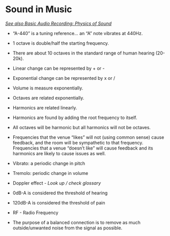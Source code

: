# Sound in Music
[*See also Basic Audio Recording: Physics of Sound*](/Sound/Basic%20Audio%20Recording/Physics%20of%20Sound.md)

- “A-440” is a tuning reference… an “A” note vibrates at 440Hz.

- 1 octave is double/half the starting frequency.

- There are about 10 octaves in the standard range of human hearing (20-20k).

- Linear change can be represented by + or -

- Exponential change can be represented by x or /

- Volume is measure exponentially.

- Octaves are related exponentially.

- Harmonics are related linearly.

- Harmonics are found by adding the root frequency to itself.

- All octaves will be harmonic but all harmonics will not be octaves.

- Frequencies that the venue “likes” will not (using common sense) cause feedback, and the room will be sympathetic to that frequency. Frequencies that a venue “doesn’t like” will cause feedback and its harmonics are likely to cause issues as well.

- Vibrato: a periodic change in pitch

- Tremolo: periodic change in volume

- Doppler effect - *Look up / check glossary*

- 0dB-A is considered the threshold of hearing

- 120dB-A is considered the threshold of pain

- RF - Radio Frequency

- The purpose of a balanced connection is to remove as much outside/unwanted noise from the signal as possible.